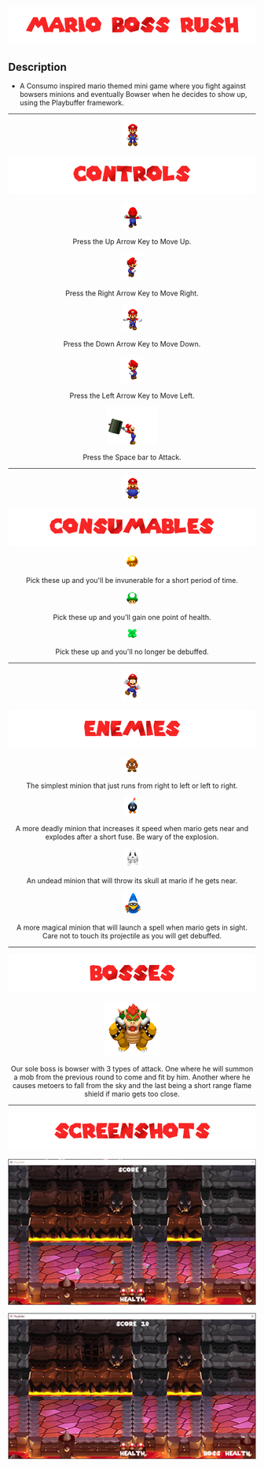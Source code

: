 
![](/.github/images/mario_title.png)
## Description
* A Consumo inspired mario themed mini game where you fight against bowsers minions and eventually Bowser when he decides to show up, using the Playbuffer framework.
---------------------------------------------------------------------------------------------------------------------------------------------------------------------
<p align="center"> <img src="/.github/images/mario_idle.gif"> </p>

![](/.github/images/controls.png)

<p align="center"> <img src="/.github/images/mario_walk_n.gif"> </p>
<p align="center"> Press the Up Arrow Key to Move Up. </p>

<p align="center"> <img src="/.github/images/mario_walk_e.gif"> </p>
<p align="center"> Press the Right Arrow Key to Move Right. </p>

<p align="center"> <img src="/.github/images/mario_walk_s.gif"> </p>
<p align="center"> Press the Down Arrow Key to Move Down. </p>

<p align="center"> <img src="/.github/images/mario_walk_w.gif"> </p>
<p align="center"> Press the Left Arrow Key to Move Left. </p>

<p align="center"> <img src="/.github/images/mario_hammer.gif"> </p>
<p align="center"> Press the Space bar to Attack. </p>

---------------------------------------------------------------------------------------------------------------------------------------------------------------------

<p align="center"> <img src="/.github/images/mario_d_s_idle.gif"> </p>

![](/.github/images/consumables.png)

<p align="center"> <img src="/BossRush/Data/Sprites/invincible_powerup.png"> </p>
<p align="center"> Pick these up and you'll be invunerable for a short period of time. </p>

<p align="center"> <img src="/BossRush/Data/Sprites/health_up.png"> </p>
<p align="center"> Pick these up and you'll gain one point of health. </p>

<p align="center"> <img src="/BossRush/Data/Sprites/refreshing_herb.png"> </p>
<p align="center"> Pick these up and you'll no longer be debuffed. </p>

---------------------------------------------------------------------------------------------------------------------------------------------------------------------

<p align="center"> <img src="/.github/images/mario_dead.gif"> </p>

![](/.github/images/enemies.png)

<p align="center"> <img src="/.github/images/goomba.gif"> </p>
<p align="center"> The simplest minion that just runs from right to left or left to right. </p>

<p align="center"> <img src="/.github/images/bomba.gif"> </p>
<p align="center"> A more deadly minion that increases it speed when mario gets near and explodes after a short fuse. Be wary of the explosion. </p>

<p align="center"> <img src="/.github/images/drybones.gif"> </p>
<p align="center"> An undead minion that will throw its skull at mario if he gets near.</p>

<p align="center"> <img src="/.github/images/magikoopa.gif"> </p>
<p align="center"> A more magical minion that will launch a spell when mario gets in sight. Care not to touch its projectile as you will get debuffed. </p>

---------------------------------------------------------------------------------------------------------------------------------------------------------------------
![](/.github/images/bosses.png)

<p align="center"> <img src="/.github/images/bowser_win.gif"> </p>
<p align="center"> Our sole boss is bowser with 3 types of attack. One where he will summon a mob from the previous round to come and fit by him. Another where he causes metoers to fall from the sky and the last being a short range flame shield if mario gets too close.</p>

---------------------------------------------------------------------------------------------------------------------------------------------------------------------
![](/.github/images/screenshots.png)

<p align="center"> <img src="/.github/images/sc1.gif"> </p>

<p align="center"> <img src="/.github/images/sc2.gif"> </p>
